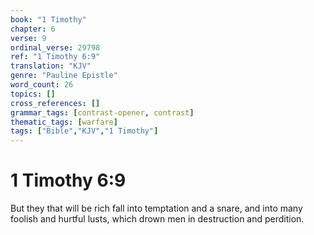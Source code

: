 ```yaml
---
book: "1 Timothy"
chapter: 6
verse: 9
ordinal_verse: 29798
ref: "1 Timothy 6:9"
translation: "KJV"
genre: "Pauline Epistle"
word_count: 26
topics: []
cross_references: []
grammar_tags: [contrast-opener, contrast]
thematic_tags: [warfare]
tags: ["Bible","KJV","1 Timothy"]
---
```


# 1 Timothy 6:9

But they that will be rich fall into temptation and a snare, and into many foolish and hurtful lusts, which drown men in destruction and perdition.

